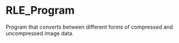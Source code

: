# RLE_Program
Program that converts between different forms of compressed and uncompressed image data.
